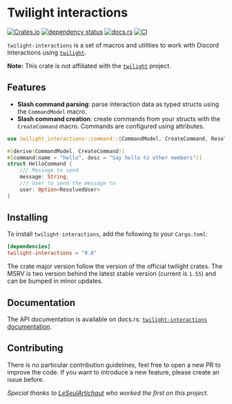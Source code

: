# Twilight interactions

[![Crates.io](https://img.shields.io/crates/v/twilight-interactions)](https://crates.io/crates/twilight-interactions)
[![dependency status](https://deps.rs/repo/github/baptiste0928/twilight-interactions/status.svg)](https://deps.rs/repo/github/baptiste0928/twilight-interactions)
[![docs.rs](https://img.shields.io/docsrs/twilight-interactions)](https://docs.rs/twilight-interactions/)
[![CI](https://github.com/baptiste0928/twilight-interactions/actions/workflows/ci.yaml/badge.svg?event=push)](https://github.com/baptiste0928/twilight-interactions/actions/workflows/ci.yaml)

`twilight-interactions` is a set of macros and utilities to work with Discord Interactions using [`twilight`](https://github.com/twilight-rs/twilight).

**Note:** This crate is not affiliated with the [`twilight`](https://github.com/twilight-rs/twilight) project.

## Features
- **Slash command parsing**: parse interaction data as typed structs using the `CommandModel` macro.
- **Slash command creation**: create commands from your structs with the `CreateCommand` macro. Commands are configured using attributes.

```rust
use twilight_interactions::command::{CommandModel, CreateCommand, ResolvedUser};

#[derive(CommandModel, CreateCommand)]
#[command(name = "hello", desc = "Say hello to other members")]
struct HelloCommand {
    /// Message to send
    message: String,
    /// User to send the message to
    user: Option<ResolvedUser>
}
```

## Installing
To install `twilight-interactions`, add the following to your `Cargo.toml`:

```toml
[dependencies]
twilight-interactions = "0.8"
```

The crate major version follow the version of the official twilight crates.
The MSRV is two version behind the latest stable version (current is `1.55`)
and can be bumped in minor updates.

## Documentation

The API documentation is available on docs.rs: [`twilight-interactions` documentation](https://docs.rs/twilight-interactions/).

## Contributing
There is no particular contribution guidelines, feel free to open a new PR to improve the code. If you want to introduce a new feature, please create an issue before.


*Special thanks to [LeSeulArtichaut](https://github.com/LeSeulArtichaut) who worked the first on this project.*

